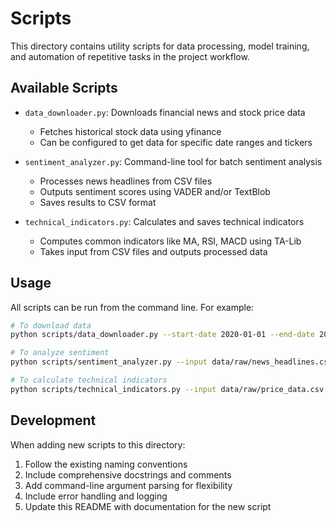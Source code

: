 # Scripts

This directory contains utility scripts for data processing, model training, and automation of repetitive tasks in the project workflow.

## Available Scripts

- `data_downloader.py`: Downloads financial news and stock price data
  - Fetches historical stock data using yfinance
  - Can be configured to get data for specific date ranges and tickers

- `sentiment_analyzer.py`: Command-line tool for batch sentiment analysis
  - Processes news headlines from CSV files
  - Outputs sentiment scores using VADER and/or TextBlob
  - Saves results to CSV format

- `technical_indicators.py`: Calculates and saves technical indicators
  - Computes common indicators like MA, RSI, MACD using TA-Lib
  - Takes input from CSV files and outputs processed data

## Usage

All scripts can be run from the command line. For example:

```bash
# To download data
python scripts/data_downloader.py --start-date 2020-01-01 --end-date 2020-12-31 --tickers AAPL,MSFT,GOOG

# To analyze sentiment
python scripts/sentiment_analyzer.py --input data/raw/news_headlines.csv --output data/processed/sentiment_scores.csv

# To calculate technical indicators
python scripts/technical_indicators.py --input data/raw/price_data.csv --output data/processed/indicators.csv
```

## Development

When adding new scripts to this directory:

1. Follow the existing naming conventions
2. Include comprehensive docstrings and comments
3. Add command-line argument parsing for flexibility
4. Include error handling and logging
5. Update this README with documentation for the new script